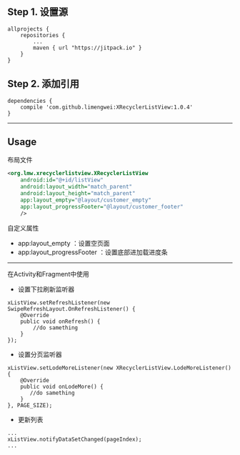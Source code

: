## Step 1. 设置源

```
allprojects {
	repositories {
		...
		maven { url "https://jitpack.io" }
	}
}
```
	
## Step 2. 添加引用

```
dependencies {
	compile 'com.github.limengwei:XRecyclerListView:1.0.4'
}
```
---
## Usage

布局文件
```xml
<org.lmw.xrecyclerlistview.XRecyclerListView
	android:id="@+id/listView"
	android:layout_width="match_parent"
	android:layout_height="match_parent"
	app:layout_empty="@layout/customer_empty"
    app:layout_progressFooter="@layout/customer_footer"
	/>
```
自定义属性
- app:layout_empty ：设置空页面
- app:layout_progressFooter ：设置底部进加载进度条

---

在Activity和Fragment中使用

- 设置下拉刷新监听器
```
xListView.setRefreshListener(new SwipeRefreshLayout.OnRefreshListener() {
    @Override
    public void onRefresh() {
        //do samething
    }
});
```
- 设置分页监听器
```
xListView.setLodeMoreListener(new XRecyclerListView.LodeMoreListener() {
    @Override
    public void onLodeMore() {
       //do samething
    }
}, PAGE_SIZE);
```

- 更新列表
```
...
xListView.notifyDataSetChanged(pageIndex);
...
```


